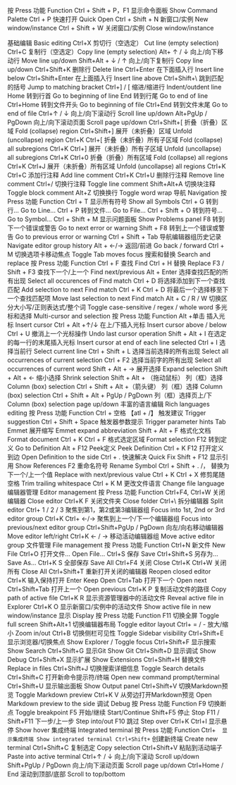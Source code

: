 按 Press	        									功能 Function
Ctrl + Shift + P，F1							显示命令面板 Show Command Palette
Ctrl + P									快速打开 Quick Open
Ctrl + Shift + N							新窗口/实例 New window/instance
Ctrl + Shift + W							关闭窗口/实例 Close window/instance

基础编辑 Basic editing
Ctrl+X										剪切行（空选定） Cut line (empty selection)
Ctrl+C										复制行（空选定）Copy line (empty selection)
Alt+ ↑ / ↓									向上/向下移动行 Move line up/down
Shift+Alt + ↓ / ↑							向上/向下复制行 Copy line up/down
Ctrl+Shift+K								删除行 Delete line
Ctrl+Enter									在下面插入行 Insert line below
Ctrl+Shift+Enter							在上面插入行 Insert line above
Ctrl+Shift+\								跳到匹配的括号 Jump to matching bracket
Ctrl+] / [	缩进/缩进行 Indent/outdent line
Home	转到行首 Go to beginning of line
End	转到行尾 Go to end of line
Ctrl+Home	转到文件开头 Go to beginning of file
Ctrl+End	转到文件末尾 Go to end of file
Ctrl+↑ / ↓	向上/向下滚动行 Scroll line up/down
Alt+PgUp / PgDown	向上/向下滚动页面 Scroll page up/down
Ctrl+Shift+[	折叠（折叠）区域 Fold (collapse) region
Ctrl+Shift+]	展开（未折叠）区域 Unfold (uncollapse) region
Ctrl+K Ctrl+[	折叠（未折叠）所有子区域 Fold (collapse) all subregions
Ctrl+K Ctrl+]	展开（未折叠）所有子区域 Unfold (uncollapse) all subregions
Ctrl+K Ctrl+0	折叠（折叠）所有区域 Fold (collapse) all regions
Ctrl+K Ctrl+J	展开（未折叠）所有区域 Unfold (uncollapse) all regions
Ctrl+K Ctrl+C	添加行注释 Add line comment
Ctrl+K Ctrl+U	删除行注释 Remove line comment
Ctrl+/	切换行注释 Toggle line comment
Shift+Alt+A	切换块注释 Toggle block comment
Alt+Z	切换换行 Toggle word wrap
导航 Navigation
按 Press	功能 Function
Ctrl + T	显示所有符号 Show all Symbols
Ctrl + G	转到行... Go to Line...
Ctrl + P	转到文件... Go to File...
Ctrl + Shift + O	转到符号... Go to Symbol...
Ctrl + Shift + M	显示问题面板 Show Problems panel
F8	转到下一个错误或警告 Go to next error or warning
Shift + F8	转到上一个错误或警告 Go to previous error or warning
Ctrl + Shift + Tab	导航编辑器组历史记录 Navigate editor group history
Alt + ←/→	返回/前进 Go back / forward
Ctrl + M	切换选项卡移动焦点 Toggle Tab moves focus
搜索和替换 Search and replace
按 Press	功能 Function
Ctrl + F	查找 Find
Ctrl + H	替换 Replace
F3 / Shift + F3	查找下一个/上一个 Find next/previous
Alt + Enter	选择查找匹配的所有出现 Select all occurences of Find match
Ctrl + D	将选择添加到下一个查找匹配 Add selection to next Find match
Ctrl + K Ctrl + D	将最后一个选择移至下一个查找匹配项 Move last selection to next Find match
Alt + C / R / W	切换区分大小写/正则表达式/整个词 Toggle case-sensitive / regex / whole word
多光标和选择 Multi-cursor and selection
按 Press	功能 Function
Alt +单击	插入光标 Insert cursor
Ctrl + Alt +↑/↓	在上/下插入光标 Insert cursor above / below
Ctrl + U	撤消上一个光标操作 Undo last cursor operation
Shift + Alt + I	在选定的每一行的末尾插入光标 Insert cursor at end of each line selected
Ctrl + I	选择当前行 Select current line
Ctrl + Shift + L	选择当前选择的所有出现 Select all occurrences of current selection
Ctrl + F2	选择当前字的所有出现 Select all occurrences of current word
Shift + Alt + →	展开选择 Expand selection
Shift + Alt + ←	缩小选择 Shrink selection
Shift + Alt + （拖动鼠标）	列（框）选择 Column (box) selection
Ctrl + Shift + Alt +（箭头键）	列（框）选择 Column (box) selection
Ctrl + Shift + Alt + PgUp / PgDown	列（框）选择页上/下 Column (box) selection page up/down
丰富的语言编辑 Rich languages editing
按 Press	功能 Function
Ctrl + 空格 【atl + /】	触发建议 Trigger suggestion
Ctrl + Shift + Space	触发器参数提示 Trigger parameter hints
Tab	Emmet 展开缩写 Emmet expand abbreviation
Shift + Alt + F	格式化文档 Format document
Ctrl + K Ctrl + F	格式选定区域 Format selection
F12	转到定义 Go to Definition
Alt + F12	Peek定义 Peek Definition
Ctrl + K F12	打开定义到边 Open Definition to the side
Ctrl + .	快速解决 Quick Fix
Shift + F12	显示引用 Show References
F2	重命名符号 Rename Symbol
Ctrl + Shift + . /，	替换为下一个/上一个值 Replace with next/previous value
Ctrl + K Ctrl + X	修剪尾随空格 Trim trailing whitespace
Ctrl + K M	更改文件语言 Change file language
编辑器管理 Editor management
按 Press	功能 Function
Ctrl+F4, Ctrl+W	关闭编辑器 Close editor
Ctrl+K F	关闭文件夹 Close folder
Ctrl+\	拆分编辑器 Split editor
Ctrl+ 1 / 2 / 3	聚焦到第1，第2或第3编辑器组 Focus into 1st, 2nd or 3rd editor group
Ctrl+K Ctrl+ ←/→	聚焦到上一个/下一个编辑器组 Focus into previous/next editor group
Ctrl+Shift+PgUp / PgDown	向左/向右移动编辑器 Move editor left/right
Ctrl+K ← / →	移动活动编辑器组 Move active editor group
文件管理 File management
按 Press	功能 Function
Ctrl+N	新文件 New File
Ctrl+O	打开文件... Open File...
Ctrl+S	保存 Save
Ctrl+Shift+S			另存为... Save As...
Ctrl+K S				全部保存 Save All
Ctrl+F4					关闭 Close
Ctrl+K Ctrl+W			关闭所有 Close All
Ctrl+Shift+T			重新打开关闭的编辑器 Reopen closed editor
Ctrl+K						输入保持打开 Enter Keep Open
Ctrl+Tab				打开下一个 Open next
Ctrl+Shift+Tab			打开上一个 Open previous
Ctrl+K P				复制活动文件的路径 Copy path of active file
Ctrl+K R				显示资源管理器中的活动文件 Reveal active file in Explorer
Ctrl+K O				显示新窗口/实例中的活动文件 Show active file in new window/instance
显示 Display
按 Press	功能 Function
F11	切换全屏 Toggle full screen
Shift+Alt+1	切换编辑器布局 Toggle editor layout
Ctrl+ = / -	放大/缩小 Zoom in/out
Ctrl+B	切换侧栏可见性 Toggle Sidebar visibility
Ctrl+Shift+E	显示浏览器/切换焦点 Show Explorer / Toggle focus
Ctrl+Shift+F	显示搜索 Show Search
Ctrl+Shift+G	显示Git Show Git
Ctrl+Shift+D	显示调试 Show Debug
Ctrl+Shift+X	显示扩展 Show Extensions
Ctrl+Shift+H	替换文件 Replace in files
Ctrl+Shift+J	切换搜索详细信息 Toggle Search details
Ctrl+Shift+C	打开新命令提示符/终端 Open new command prompt/terminal
Ctrl+Shift+U	显示输出面板 Show Output panel
Ctrl+Shift+V	切换Markdown预览 Toggle Markdown preview
Ctrl+K V	从旁边打开Markdown预览 Open Markdown preview to the side
调试 Debug
按 Press	功能 Function
F9	切换断点 Toggle breakpoint
F5	开始/继续 Start/Continue
Shift+F5	停止 Stop
F11 / Shift+F11	下一步/上一步 Step into/out
F10	跳过 Step over
Ctrl+K Ctrl+I	显示悬停 Show hover
集成终端 Integrated terminal
按 Press	功能 Function
Ctrl+`	显示集成终端 Show integrated terminal
Ctrl+Shift+`	创建新终端 Create new terminal
Ctrl+Shift+C	复制选定 Copy selection
Ctrl+Shift+V	粘贴到活动端子 Paste into active terminal
Ctrl+↑ / ↓	向上/向下滚动 Scroll up/down
Shift+PgUp / PgDown	向上/向下滚动页面 Scroll page up/down
Ctrl+Home / End	滚动到顶部/底部 Scroll to top/bottom